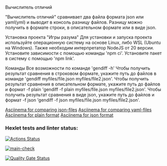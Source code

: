 Вычислитель отличий

"Вычислитель отличий" сравнивает два файла формата json или yaml(yml) и выводит в консоль разницу файлов.
Разницу можно получить в формате строки, в описательном формате или в виде json.

Установка проекта "Игры разума"
Для установки и запуска проекта используйте операционную систему на основе Linux, либо WSL (Ubuntu на Windows).
Также необходим интерпретатор NodeJS от 20 версии.
Установите зависимости с помощью команды 'npm ci'.
Установите пакет в систему с помощью 'npm link'.

Команды
Все возможности по команде 'gendiff -h'
Чтобы получить результат сравнения в строковом формате, укажите путь до файлов в команде 'gendiff myfiles/file.json myfiles/file2.json'.
Чтобы получить результат сравнения в описательном формате, укажите путь до файлов и формат -f plain 'gendiff -f plain myfiles/file.json myfiles/file2.json'.
Чтобы получить результат сравнения в виде json, укажите путь до файлов и формат -f json 'gendiff -f json myfiles/file.json myfiles/file2.json'.

[Asciinema for comparing json-files](https://asciinema.org/a/ZIErssZbRsfa5pCtCFqdtAZbY)
[Asciinema for comparing yaml-files](https://asciinema.org/a/QetD3YLp8JaNDJjUyO77kyskV)
[Asciinema for plain format](https://asciinema.org/a/DBSzyUU1kJrW6xGgYEtf7Cwq6)
[Asciinema for json format](https://asciinema.org/a/4mWzlLEd5619w4DgSpmik0Uyu)

### Hexlet tests and linter status:
[![Actions Status](https://github.com/Naryzhnaia/qa-auto-engineer-javascript-project-87/actions/workflows/hexlet-check.yml/badge.svg)](https://github.com/Naryzhnaia/qa-auto-engineer-javascript-project-87/actions)

[![main-check](https://github.com/Naryzhnaia/qa-auto-engineer-javascript-project-87/actions/workflows/main.yml/badge.svg)](https://github.com/Naryzhnaia/qa-auto-engineer-javascript-project-87/actions/workflows/main.yml)

[![Quality Gate Status](https://sonarcloud.io/api/project_badges/measure?project=Naryzhnaia_qa-auto-engineer-javascript-project-87&metric=alert_status)](https://sonarcloud.io/summary/new_code?id=Naryzhnaia_qa-auto-engineer-javascript-project-87)